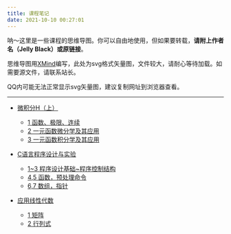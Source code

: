 ```yaml
---
title: 课程笔记
date: 2021-10-10 00:27:01
---
```


呐～这里是一些课程的思维导图。你可以自由地使用，但如果要转载，**请附上作者名（Jelly Black）或原链接**。

思维导图用[XMind](https://xmind.cn)编写，此处为svg格式矢量图，文件较大，请耐心等待加载。如需要源文件，请联系站长。

QQ内可能无法正常显示svg矢量图，建议复制网址到浏览器查看。

---

- [微积分H（上）](/categories/课程笔记/微积分H（上）/)
  - [1 函数、极限、连续](/post/f66bcbd4361b/)
  - [2 一元函数微分学及其应用](/post/965a204662a2/)
  - [3 一元函数积分学及其应用](/post/8daa52189ff0/)

- [C语言程序设计与实验](/categories/课程笔记/C语言程序设计与实验/)
  - [1\~3 程序设计基础\~程序控制结构](/post/84dd2c9495be/)
  - [4,5 函数，预处理命令](/post/c0277de86181/)
  - [6,7 数组，指针](/post/3dcfc273c9f8/)

- [应用线性代数](/categories/课程笔记/应用线性代数/)
  - [1 矩阵](/post/d0bd60b51aa0/)
  - [2 行列式](/post/546e79a9fd7c/)
